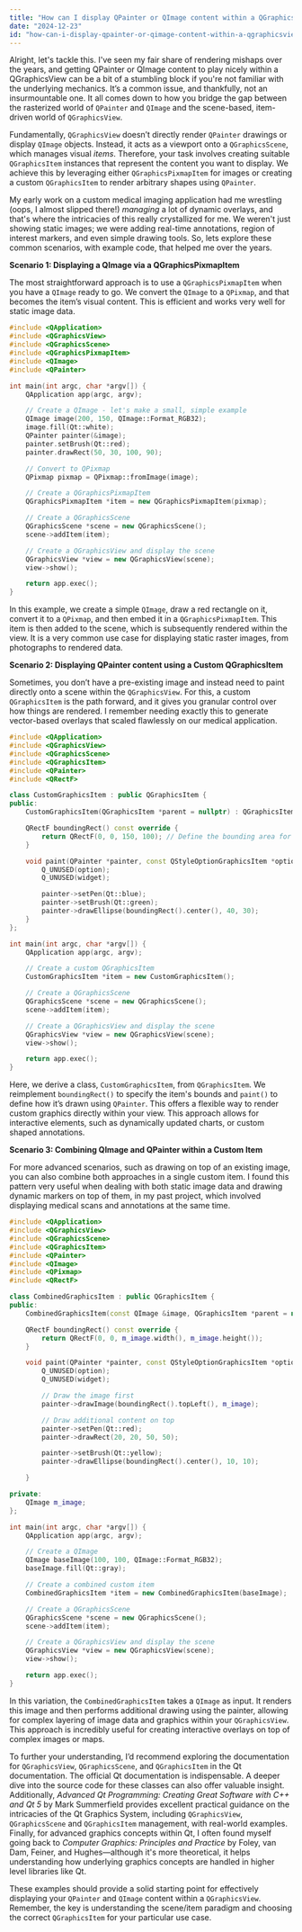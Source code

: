 ```yaml
---
title: "How can I display QPainter or QImage content within a QGraphicsView?"
date: "2024-12-23"
id: "how-can-i-display-qpainter-or-qimage-content-within-a-qgraphicsview"
---
```


Alright, let's tackle this. I've seen my fair share of rendering mishaps over the years, and getting QPainter or QImage content to play nicely within a QGraphicsView can be a bit of a stumbling block if you're not familiar with the underlying mechanics. It’s a common issue, and thankfully, not an insurmountable one. It all comes down to how you bridge the gap between the rasterized world of `QPainter` and `QImage` and the scene-based, item-driven world of `QGraphicsView`.

Fundamentally, `QGraphicsView` doesn’t directly render `QPainter` drawings or display `QImage` objects. Instead, it acts as a viewport onto a `QGraphicsScene`, which manages visual *items*. Therefore, your task involves creating suitable `QGraphicsItem` instances that represent the content you want to display. We achieve this by leveraging either `QGraphicsPixmapItem` for images or creating a custom `QGraphicsItem` to render arbitrary shapes using `QPainter`.

My early work on a custom medical imaging application had me wrestling (oops, I almost slipped there!) *managing* a lot of dynamic overlays, and that's where the intricacies of this really crystallized for me. We weren't just showing static images; we were adding real-time annotations, region of interest markers, and even simple drawing tools. So, lets explore these common scenarios, with example code, that helped me over the years.

**Scenario 1: Displaying a QImage via a QGraphicsPixmapItem**

The most straightforward approach is to use a `QGraphicsPixmapItem` when you have a `QImage` ready to go. We convert the `QImage` to a `QPixmap`, and that becomes the item’s visual content. This is efficient and works very well for static image data.

```cpp
#include <QApplication>
#include <QGraphicsView>
#include <QGraphicsScene>
#include <QGraphicsPixmapItem>
#include <QImage>
#include <QPainter>

int main(int argc, char *argv[]) {
    QApplication app(argc, argv);

    // Create a QImage - let's make a small, simple example
    QImage image(200, 150, QImage::Format_RGB32);
    image.fill(Qt::white);
    QPainter painter(&image);
    painter.setBrush(Qt::red);
    painter.drawRect(50, 30, 100, 90);

    // Convert to QPixmap
    QPixmap pixmap = QPixmap::fromImage(image);

    // Create a QGraphicsPixmapItem
    QGraphicsPixmapItem *item = new QGraphicsPixmapItem(pixmap);

    // Create a QGraphicsScene
    QGraphicsScene *scene = new QGraphicsScene();
    scene->addItem(item);

    // Create a QGraphicsView and display the scene
    QGraphicsView *view = new QGraphicsView(scene);
    view->show();

    return app.exec();
}
```

In this example, we create a simple `QImage`, draw a red rectangle on it, convert it to a `QPixmap`, and then embed it in a `QGraphicsPixmapItem`. This item is then added to the scene, which is subsequently rendered within the view. It is a very common use case for displaying static raster images, from photographs to rendered data.

**Scenario 2: Displaying QPainter content using a Custom QGraphicsItem**

Sometimes, you don’t have a pre-existing image and instead need to paint directly onto a scene within the `QGraphicsView`. For this, a custom `QGraphicsItem` is the path forward, and it gives you granular control over how things are rendered. I remember needing exactly this to generate vector-based overlays that scaled flawlessly on our medical application.

```cpp
#include <QApplication>
#include <QGraphicsView>
#include <QGraphicsScene>
#include <QGraphicsItem>
#include <QPainter>
#include <QRectF>

class CustomGraphicsItem : public QGraphicsItem {
public:
    CustomGraphicsItem(QGraphicsItem *parent = nullptr) : QGraphicsItem(parent) {}

    QRectF boundingRect() const override {
        return QRectF(0, 0, 150, 100); // Define the bounding area for drawing
    }

    void paint(QPainter *painter, const QStyleOptionGraphicsItem *option, QWidget *widget) override {
        Q_UNUSED(option);
        Q_UNUSED(widget);

        painter->setPen(Qt::blue);
        painter->setBrush(Qt::green);
        painter->drawEllipse(boundingRect().center(), 40, 30);
    }
};

int main(int argc, char *argv[]) {
    QApplication app(argc, argv);

    // Create a custom QGraphicsItem
    CustomGraphicsItem *item = new CustomGraphicsItem();

    // Create a QGraphicsScene
    QGraphicsScene *scene = new QGraphicsScene();
    scene->addItem(item);

    // Create a QGraphicsView and display the scene
    QGraphicsView *view = new QGraphicsView(scene);
    view->show();

    return app.exec();
}
```

Here, we derive a class, `CustomGraphicsItem`, from `QGraphicsItem`. We reimplement `boundingRect()` to specify the item's bounds and `paint()` to define how it’s drawn using `QPainter`. This offers a flexible way to render custom graphics directly within your view. This approach allows for interactive elements, such as dynamically updated charts, or custom shaped annotations.

**Scenario 3: Combining QImage and QPainter within a Custom Item**

For more advanced scenarios, such as drawing on top of an existing image, you can also combine both approaches in a single custom item. I found this pattern very useful when dealing with both static image data and drawing dynamic markers on top of them, in my past project, which involved displaying medical scans and annotations at the same time.

```cpp
#include <QApplication>
#include <QGraphicsView>
#include <QGraphicsScene>
#include <QGraphicsItem>
#include <QPainter>
#include <QImage>
#include <QPixmap>
#include <QRectF>

class CombinedGraphicsItem : public QGraphicsItem {
public:
    CombinedGraphicsItem(const QImage &image, QGraphicsItem *parent = nullptr) : QGraphicsItem(parent), m_image(image) {}

    QRectF boundingRect() const override {
        return QRectF(0, 0, m_image.width(), m_image.height());
    }

    void paint(QPainter *painter, const QStyleOptionGraphicsItem *option, QWidget *widget) override {
        Q_UNUSED(option);
        Q_UNUSED(widget);

        // Draw the image first
        painter->drawImage(boundingRect().topLeft(), m_image);

        // Draw additional content on top
        painter->setPen(Qt::red);
        painter->drawRect(20, 20, 50, 50);

        painter->setBrush(Qt::yellow);
        painter->drawEllipse(boundingRect().center(), 10, 10);

    }

private:
    QImage m_image;
};

int main(int argc, char *argv[]) {
    QApplication app(argc, argv);

    // Create a QImage
    QImage baseImage(100, 100, QImage::Format_RGB32);
    baseImage.fill(Qt::gray);

    // Create a combined custom item
    CombinedGraphicsItem *item = new CombinedGraphicsItem(baseImage);

    // Create a QGraphicsScene
    QGraphicsScene *scene = new QGraphicsScene();
    scene->addItem(item);

    // Create a QGraphicsView and display the scene
    QGraphicsView *view = new QGraphicsView(scene);
    view->show();

    return app.exec();
}
```

In this variation, the `CombinedGraphicsItem` takes a `QImage` as input. It renders this image and then performs additional drawing using the painter, allowing for complex layering of image data and graphics within your `QGraphicsView`. This approach is incredibly useful for creating interactive overlays on top of complex images or maps.

To further your understanding, I’d recommend exploring the documentation for `QGraphicsView`, `QGraphicsScene`, and `QGraphicsItem` in the Qt documentation. The official Qt documentation is indispensable. A deeper dive into the source code for these classes can also offer valuable insight. Additionally, *Advanced Qt Programming: Creating Great Software with C++ and Qt 5* by Mark Summerfield provides excellent practical guidance on the intricacies of the Qt Graphics System, including `QGraphicsView`, `QGraphicsScene` and `QGraphicsItem` management, with real-world examples. Finally, for advanced graphics concepts within Qt, I often found myself going back to *Computer Graphics: Principles and Practice* by Foley, van Dam, Feiner, and Hughes—although it's more theoretical, it helps understanding how underlying graphics concepts are handled in higher level libraries like Qt.

These examples should provide a solid starting point for effectively displaying your `QPainter` and `QImage` content within a `QGraphicsView`. Remember, the key is understanding the scene/item paradigm and choosing the correct `QGraphicsItem` for your particular use case.
